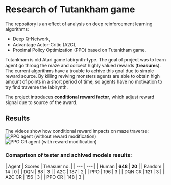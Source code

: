 # Research of Tutankham game

The repository is an effect of analysis on deep reinforcement learning algorithms:
- Deep Q-Network, 
- Advantage Actor-Critic (A2C),
- Proximal Policy Optimization (PPO)
based on Tutankham game. 

Tutankham is old Atari game labirynth-type. 
The goal of project was to learn agent go throug the maze and collcect highly valued rewards (**treasures**). 
The current algorithms have a trouble to achive this goal due to simple reward source. 
By killing reviving monsters agents are able to obtain high amount of points in a short period of time, so agents have no motivation to try find traverse the labirynth.

The project introduces **conditional reward factor**, which adjust reward signal due to source of the award.

## Results
The videos show how conditional reward impacts on maze traverse:
![PPO agent (without reward modification)](https://github.com/klaudialemiec/tutankham/blob/master/video/ppo-before.gif?raw=true)
![PPO CR agent (with reward modification)](https://github.com/klaudialemiec/tutankham/blob/master/video/ppo-after.gif?raw=true)

### Comaprison of tester and achived models results:

| Agent | Scores | Treasuer no. |
| --- | --- |
| Human | **648** | **20** |
| Random | 14 | 0 |
| DQN | 88 | 3 |
| A2C | 187 | 2 |
| PPO | 196 | 3 |
| DQN CR | 121 | 3 |
| A2C CR | 156 | 3 |
| PPO CR | 148 | 3 |
